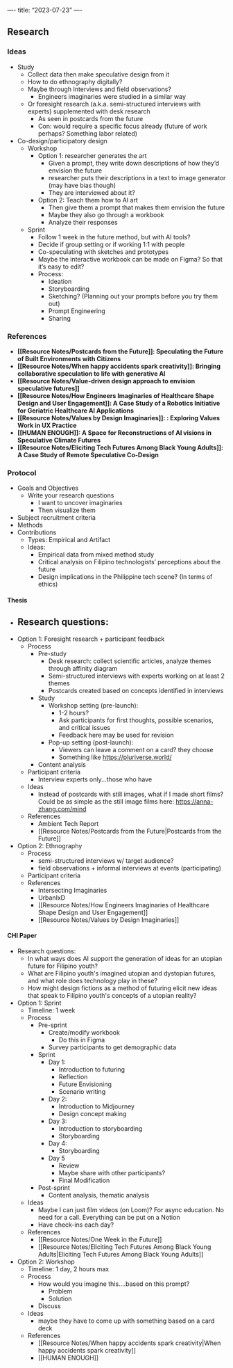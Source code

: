 —-
title: “2023-07-23”
—-
## Research  
### Ideas
- Study
	- Collect data then make speculative design from it
	- How to do ethnography digitally? 
	- Maybe through Interviews and field observations?
		- Engineers imaginaries were studied in a similar way
	- Or foresight research (a.k.a. semi-structured interviews with experts) supplemented with desk research
		- As seen in postcards from the future 
		- Con: would require a specific focus already (future of work perhaps? Something labor related)
- Co-design/participatory design
	- Workshop
		- Option 1: researcher generates the art 
			- Given a prompt, they write down descriptions of how they’d envision the future 
			- researcher puts their descriptions in a text to image generator (may have bias though)
			- They are interviewed about it?
		- Option 2: Teach them how to AI art
			- Then give them a prompt that makes them envision the future
			- Maybe they also go through a workbook
			- Analyze their responses
	- Sprint
		- Follow 1 week in the future method, but with AI tools?
		- Decide if group setting or if working 1:1 with people
		- Co-speculating with sketches and prototypes
		- Maybe the interactive workbook can be made on Figma? So that it’s easy to edit?
		- Process:
			- Ideation
			- Storyboarding
			- Sketching? (Planning out your prompts before you try them out)
			- Prompt Engineering
			- Sharing

### References
- **[[Resource Notes/Postcards from the Future]]: Speculating the Future of Built Environments with Citizens**
- **[[Resource Notes/When happy accidents spark creativity]]: Bringing collaborative speculation to life with generative AI**
- **[[Resource Notes/Value-driven design approach to envision speculative futures]]**
- **[[Resource Notes/How Engineers Imaginaries of Healthcare Shape Design and User Engagement]]: A Case Study of a Robotics Initiative for Geriatric Healthcare AI Applications**
- **[[Resource Notes/Values by Design Imaginaries]]: : Exploring Values Work in UX Practice**
- **[[HUMAN ENOUGH]]: A Space for Reconstructions of AI visions in Speculative Climate Futures**
- **[[Resource Notes/Eliciting Tech Futures Among Black Young Adults]]: A Case Study of Remote Speculative Co-Design**

### Protocol
- Goals and Objectives
	- Write your research questions
		- I want to uncover imaginaries
		- Then visualize them
- Subject recruitment criteria
- Methods
- Contributions
	- Types: Empirical and Artifact
	- Ideas: 
		- Empirical data from mixed method study
		- Critical analysis on Filipino technologists’ perceptions about the future
		- Design implications in the Philippine tech scene? (In terms of ethics)
#### Thesis
- Research questions:
	- 
- Option 1: Foresight research + participant feedback
	- Process
		- Pre-study
			- Desk research: collect scientific articles, analyze themes through affinity diagram
			- Semi-structured interviews with experts working on at least 2 themes
			- Postcards created based on concepts identified in interviews
		- Study
			- Workshop setting (pre-launch):
				- 1-2 hours?
				- Ask participants for first thoughts, possible scenarios, and critical issues
				- Feedback here may be used for revision
			- Pop-up setting (post-launch):
				- Viewers can leave a comment on a card? they choose
				- Something like https://pluriverse.world/
		- Content analysis
	- Participant criteria
		- Interview experts only...those who have
	- Ideas
		- Instead of postcards with still images, what if I made short films? Could be as simple as the still image films here: https://anna-zhang.com/mind
	- References
		- Ambient Tech Report
		- [[Resource Notes/Postcards from the Future|Postcards from the Future]]
- Option 2:  Ethnography
	- Process
		- semi-structured interviews w/ target audience?
		- field observations + informal interviews at events (participating)
	- Participant criteria
	- References
		- Intersecting Imaginaries
		- UrbanIxD
		- [[Resource Notes/How Engineers Imaginaries of Healthcare Shape Design and User Engagement]]
		- [[Resource Notes/Values by Design Imaginaries]]

#### CHI Paper
- Research questions:
	- In what ways does AI support the generation of ideas for an utopian future for Filipino youth?
	- What are Filipino youth's imagined utopian and dystopian futures, and what role does technology play in these?
	- How might design fictions as a method of futuring elicit new ideas that speak to Filipino youth's concepts of a utopian reality?
- Option 1: Sprint
	- Timeline: 1 week
	- Process
		- Pre-sprint
			- Create/modify workbook
				- Do this in Figma
			- Survey participants to get demographic data
		- Sprint
			- Day 1: 
				- Introduction to futuring
				- Reflection
				- Future Envisioning
				- Scenario writing
			- Day 2: 
				- Introduction to Midjourney
				- Design concept making
			- Day 3:
				- Introduction to storyboarding
				- Storyboarding 
			- Day 4: 
				- Storyboarding 
			- Day 5
				- Review
				- Maybe share with other participants?
				- Final Modification
		- Post-sprint
			- Content analysis, thematic analysis
	- Ideas
		- Maybe I can just film videos (on Loom)? For async education. No need for a call. Everything can be put on a Notion
		- Have check-ins each day?
	- References
		- [[Resource Notes/One Week in the Future]]
		- [[Resource Notes/Eliciting Tech Futures Among Black Young Adults|Eliciting Tech Futures Among Black Young Adults]]
- Option 2: Workshop
	- Timeline: 1 day, 2 hours max 
	- Process
		- How would you imagine this....based on this prompt? 
			- Problem
			- Solution
		- Discuss
	- Ideas
		- maybe they have to come up with something based on a card deck
	- References
		- [[Resource Notes/When happy accidents spark creativity|When happy accidents spark creativity]]
		- [[HUMAN ENOUGH]]
